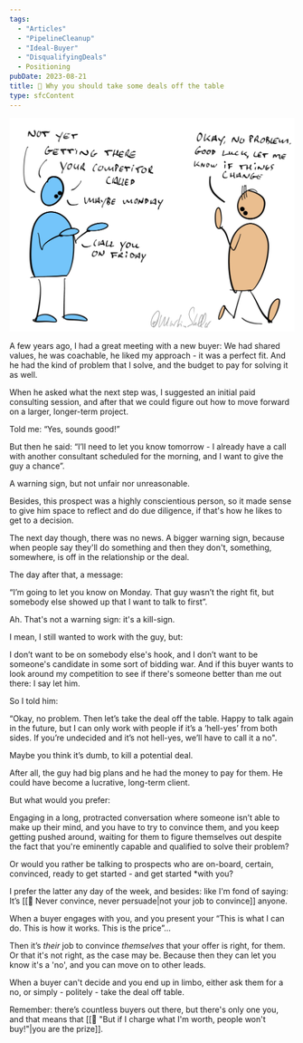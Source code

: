 ```yaml
---
tags:
  - "Articles"
  - "PipelineCleanup"
  - "Ideal-Buyer"
  - "DisqualifyingDeals"
  - Positioning
pubDate: 2023-08-21
title: 📄 Why you should take some deals off the table
type: sfcContent
---
```


![](Media/SalesFlowCoach.app_Why-you-should-take-some-deals-off-the-table_MartinStellar.jpeg)

A few years ago, I had a great meeting with a new buyer: We had shared values, he was coachable, he liked my approach - it was a perfect fit. And he had the kind of problem that I solve, and the budget to pay for solving it as well.

When he asked what the next step was, I suggested an initial paid consulting session, and after that we could figure out how to move forward on a larger, longer-term project.

Told me: “Yes, sounds good!”

But then he said: “I’ll need to let you know tomorrow - I already have a call with another consultant scheduled for the morning, and I want to give the guy a chance”.

A warning sign, but not unfair nor unreasonable.

Besides, this prospect was a highly conscientious person, so it made sense to give him space to reflect and do due diligence, if that's how he likes to get to a decision.

The next day though, there was no news. A bigger warning sign, because when people say they'll do something and then they don't, something, somewhere, is off in the relationship or the deal.

The day after that, a message:

“I’m going to let you know on Monday. That guy wasn’t the right fit, but somebody else showed up that I want to talk to first”.

Ah. That's not a warning sign: it's a kill-sign.

I mean, I still wanted to work with the guy, but:

I don’t want to be on somebody else's hook, and I don’t want to be someone's candidate in some sort of bidding war. And if this buyer wants to look around my competition to see if there's someone better than me out there: I say let him.

So I told him:

“Okay, no problem. Then let’s take the deal off the table. Happy to talk again in the future, but I can only work with people if it’s a ‘hell-yes’ from both sides. If you’re undecided and it’s not hell-yes, we’ll have to call it a no".

Maybe you think it’s dumb, to kill a potential deal.

After all, the guy had big plans and he had the money to pay for them. He could have become a lucrative, long-term client.

But what would you prefer:

Engaging in a long, protracted conversation where someone isn’t able to make up their mind, and you have to try to convince them, and you keep getting pushed around, waiting for them to figure themselves out despite the fact that you're eminently capable and qualified to solve their problem?

Or would you rather be talking to prospects who are on-board, certain, convinced, ready to get started - and get started *with you?

I prefer the latter any day of the week, and besides: like I'm fond of saying: It’s [[📄 Never convince, never persuade|not your job to convince]] anyone.

When a buyer engages with you, and you present your “This is what I can do. This is how it works. This is the price”...

Then it’s *their* job to convince *themselves* that your offer is right, for them. Or that it's not right, as the case may be. Because then they can let you know it's a 'no', and you can move on to other leads.

When a buyer can't decide and you end up in limbo, either ask them for a no, or simply - politely - take the deal off table.

Remember: there’s countless buyers out there, but there's only one you, and that means that [[📄 "But if I charge what I'm worth, people won't buy!"|you are the prize]].
